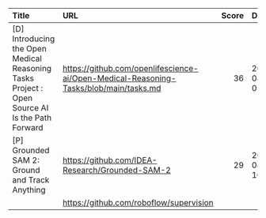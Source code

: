| Title                                                                                         | URL                                                                                   |   Score | Date                |
|:----------------------------------------------------------------------------------------------|:--------------------------------------------------------------------------------------|--------:|:--------------------|
| [D] Introducing the Open Medical Reasoning Tasks Project : Open Source AI Is the Path Forward | https://github.com/openlifescience-ai/Open-Medical-Reasoning-Tasks/blob/main/tasks.md |      36 | 2024-08-06 01:08:51 |
| [P] Grounded SAM 2: Ground and Track Anything                                                 | https://github.com/IDEA-Research/Grounded-SAM-2                                       |      29 | 2024-08-06 16:55:46 |
|                                                                                               | https://github.com/roboflow/supervision                                               |         |                     |